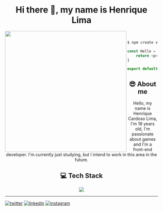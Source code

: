 
<h1 align="center">Hi there 👋, my name is Henrique Lima</h1>

<img align="left" width="400px" src="https://static.wikia.nocookie.net/hollowknight/images/f/ff/Cornifer.png/revision/latest?cb=20170330135557">

<br>

```bash
$ npm create vite@latest
```

```javascript
const Hello = () => {
	return <p>Hello world!</p>;
}

export default Hello;
```

<h2 align="center">😎 About me</h2>
<p align="center">Hello, my name is Henrique Cardoso Lima, I'm 18 years old, I'm passionate about games and I'm a front-end developer. I'm currently just studying, but I intend to work in this area in the future.</p>

<h2 align="center">💻 Tech Stack</h2>
<div align="center">
    <a href='https://skillicons.dev'><img src="https://skillicons.dev/icons?i=html,css,js,ts,nodejs,react,nextjs,vite,angular,tailwind,mongo,prisma,mysql,github,git,githubactions,vscode,figma&perline=6"></a>
</div>

<hr>

[![twitter](https://img.shields.io/badge/-Twitter-1DA1F2?style=for-the-badge&logo=twitter&logoColor=white)](https://twitter.com/darkinni)
[![linkedin](https://img.shields.io/badge/-Linkedin-0A66C2?style=for-the-badge&logo=linkedin&logoColor=white)](https://www.linkedin.com/in/henrique-lima-c/)
[![instagram](https://img.shields.io/badge/-Instagram-E4405F?style=for-the-badge&logo=instagram&logoColor=white)](https://www.instagram.com/darkinnii/)
